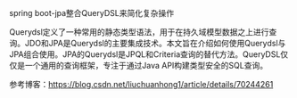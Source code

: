 spring boot-jpa整合QueryDSL来简化复杂操作

 Querydsl定义了一种常用的静态类型语法，用于在持久域模型数据之上进行查询。JDO和JPA是Querydsl的主要集成技术。本文旨在介绍如何使用Querydsl与JPA组合使用。JPA的Querydsl是JPQL和Criteria查询的替代方法。QueryDSL仅仅是一个通用的查询框架，专注于通过Java API构建类型安全的SQL查询。

参考博客：https://blog.csdn.net/liuchuanhong1/article/details/70244261 
